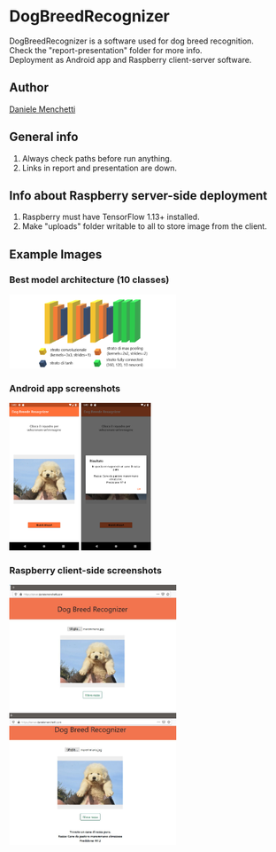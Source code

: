# DogBreedRecognizer
DogBreedRecognizer is a software used for dog breed recognition.<br />
Check the "report-presentation" folder for more info.<br />
Deployment as Android app and Raspberry client-server software.

## Author
[Daniele Menchetti](https://github.com/danielemenchetti)

## General info
1) Always check paths before run anything.
2) Links in report and presentation are down.

## Info about Raspberry server-side deployment
1) Raspberry must have TensorFlow 1.13+ installed.
2) Make "uploads" folder writable to all to store image from the client.

## Example Images

### Best model architecture (10 classes)
<img src="images/model.png" width="60%" height="60%">


### Android app screenshots
<img src="images/DBR_android_1.png" width="25%" height="25%"> <img src="images/DBR_android_2.png" width="25%" height="25%">


### Raspberry client-side screenshots
<img src="images/DBR_raspberry_1.JPG" width="60%" height="60%">
<img src="images/DBR_raspberry_2.JPG" width="60%" height="60%">
